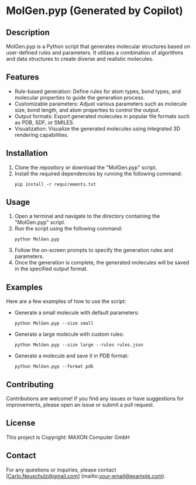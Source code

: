 # MolGen.pyp (Generated by Copilot)

## Description
MolGen.pyp is a Python script that generates molecular structures based on user-defined rules and parameters. It utilizes a combination of algorithms and data structures to create diverse and realistic molecules.

## Features
- Rule-based generation: Define rules for atom types, bond types, and molecular properties to guide the generation process.
- Customizable parameters: Adjust various parameters such as molecule size, bond length, and atom properties to control the output.
- Output formats: Export generated molecules in popular file formats such as PDB, SDF, or SMILES.
- Visualization: Visualize the generated molecules using integrated 3D rendering capabilities.

## Installation
1. Clone the repository or download the "MolGen.pyp" script.
2. Install the required dependencies by running the following command:
    ```
    pip install -r requirements.txt
    ```

## Usage
1. Open a terminal and navigate to the directory containing the "MolGen.pyp" script.
2. Run the script using the following command:
    ```
    python MolGen.pyp
    ```
3. Follow the on-screen prompts to specify the generation rules and parameters.
4. Once the generation is complete, the generated molecules will be saved in the specified output format.

## Examples
Here are a few examples of how to use the script:

- Generate a small molecule with default parameters:
  ```
  python MolGen.pyp --size small
  ```

- Generate a large molecule with custom rules:
  ```
  python MolGen.pyp --size large --rules rules.json
  ```

- Generate a molecule and save it in PDB format:
  ```
  python MolGen.pyp --format pdb
  ```

## Contributing
Contributions are welcome! If you find any issues or have suggestions for improvements, please open an issue or submit a pull request.

## License
This project is Copyright: MAXON Computer GmbH

## Contact
For any questions or inquiries, please contact [Carlo.Neuschulz@gmail.com]
(mailto:your-email@example.com).

